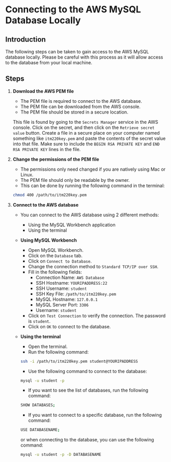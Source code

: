 # Connecting to the AWS MySQL Database Locally

## Introduction
The following steps can be taken to gain access to the AWS MySQL database locally.
Please be careful with this process as it will allow access to the database from your local machine.

## Steps

1. **Download the AWS PEM file**
    - The PEM file is required to connect to the AWS database.
    - The PEM file can be downloaded from the AWS console.
    - The PEM file should be stored in a secure location.

    This file is found by going to the `Secrets Manager` service in the AWS console.
    Click on the secret, and then click on the `Retrieve secret value` button.
    Create a file in a secure place on your computer named something like `itm220key.pem` and paste the contents of the secret value into that file.
    Make sure to include the `BEGIN RSA PRIVATE KEY` and `END RSA PRIVATE KEY` lines in the file.

2. **Change the permissions of the PEM file**
    - The permissions only need changed if you are natively using Mac or Linux.
    - The PEM file should only be readable by the owner.
    - This can be done by running the following command in the terminal:
    ```bash
    chmod 400 /path/to/itm220key.pem
    ```

3. **Connect to the AWS database**
    - You can connect to the AWS database using 2 different methods:
        - Using the MySQL Workbench application
        - Using the terminal

    - **Using MySQL Workbench**
        - Open MySQL Workbench.
        - Click on the `Database` tab.
        - Click on `Connect to Database`.
        - Change the connection method to `Standard TCP/IP over SSH`.
        - Fill in the following fields:
            - Connection Name: `AWS Database`
            - SSH Hostname: `YOURIPADDRESS:22`
            - SSH Username: `student`
            - SSH Key File: `/path/to/itm220key.pem`
            - MySQL Hostname: `127.0.0.1`
            - MySQL Server Port: `3306`
            - Username: `student`
        - Click on `Test Connection` to verify the connection. The password is `student`.
        - Click on `OK` to connect to the database.

    - **Using the terminal**
        - Open the terminal.
        - Run the following command:
        ```bash
        ssh -i /path/to/itm220key.pem student@YOURIPADDRESS
        ```
        - Use the following command to connect to the database:
        ```bash
        mysql -u student -p
        ```
        - If you want to see the list of databases, run the following command:
        ```bash
        SHOW DATABASES;
        ```
        - If you want to connect to a specific database, run the following command:
        ```bash
        USE DATABASENAME;
        ```
        or when connecting to the database, you can use the following command:
        ```bash
        mysql -u student -p -D DATABASENAME
        ```